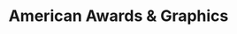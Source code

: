 ---
title: "American Awards & Graphics"
url: /chesapeake/american-awards-and-graphics/
shop: trophy
---